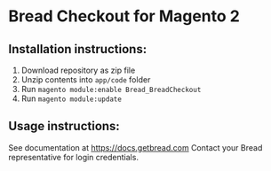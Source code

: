 # Bread Checkout for Magento 2

## Installation instructions:
1. Download repository as zip file
2. Unzip contents into `app/code` folder
3. Run `magento module:enable Bread_BreadCheckout`
4. Run `magento module:update`

## Usage instructions:
See documentation at https://docs.getbread.com
Contact your Bread representative for login credentials.
